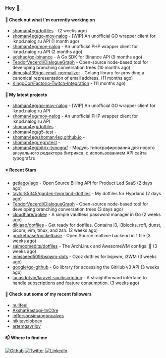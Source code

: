 ### Hey 👋

#### 👷 Check out what I'm currently working on

- [shoman4eg/dotfiles](https://github.com/shoman4eg/dotfiles) -  (2 weeks ago)
- [shoman4eg/go-moy-nalog](https://github.com/shoman4eg/go-moy-nalog) - [WIP] An unofficial GO wrapper client for lknpd.nalog.ru API  (1 month ago)
- [shoman4eg/moy-nalog](https://github.com/shoman4eg/moy-nalog) - An unofficial PHP wrapper client for lknpd.nalog.ru API (2 months ago)
- [adshao/go-binance](https://github.com/adshao/go-binance) - A Go SDK for Binance API (9 months ago)
- [TeodorVecerdi/DialogueGraph](https://github.com/TeodorVecerdi/DialogueGraph) - Open-source node-based tool for developing branching conversation trees (10 months ago)
- [dimuska139/go-email-normalizer](https://github.com/dimuska139/go-email-normalizer) - Golang library for providing a canonical representation of email address. (11 months ago)
- [KingoCor/Factorio-Twitch-Integration](https://github.com/KingoCor/Factorio-Twitch-Integration) -  (11 months ago)

#### 🌱 My latest projects

- [shoman4eg/go-moy-nalog](https://github.com/shoman4eg/go-moy-nalog) - [WIP] An unofficial GO wrapper client for lknpd.nalog.ru API 
- [shoman4eg/moy-nalog](https://github.com/shoman4eg/moy-nalog) - An unofficial PHP wrapper client for lknpd.nalog.ru API
- [shoman4eg/dotfiles](https://github.com/shoman4eg/dotfiles) - 
- [shoman4eg/g5-test](https://github.com/shoman4eg/g5-test) - 
- [shoman4eg/shoman4eg.github.io](https://github.com/shoman4eg/shoman4eg.github.io) - 
- [shoman4eg/regrutest](https://github.com/shoman4eg/regrutest) - 
- [shoman4eg/bitrix-typograf](https://github.com/shoman4eg/bitrix-typograf) - Модуль типографирования для нового визуального редактора битрикса, с использованием API сайта typograf.ru

#### ⭐ Recent Stars

- [getlago/lago](https://github.com/getlago/lago) - Open Source Billing API for Product Led SaaS (2 days ago)
- [taylor85345/garden-hyprland-dotfiles](https://github.com/taylor85345/garden-hyprland-dotfiles) - My dotfiles for Hyprland (2 days ago)
- [TeodorVecerdi/DialogueGraph](https://github.com/TeodorVecerdi/DialogueGraph) - Open-source node-based tool for developing branching conversation trees (3 days ago)
- [cloudflare/gokey](https://github.com/cloudflare/gokey) - A simple vaultless password manager in Go (2 weeks ago)
- [dikiaap/dotfiles](https://github.com/dikiaap/dotfiles) - Get ready for dotfiles. Contains i3, i3blocks, rofi, dunst, picom, vim, tmux, and zsh. (2 weeks ago)
- [pocketbase/pocketbase](https://github.com/pocketbase/pocketbase) - Open Source realtime backend in 1 file (3 weeks ago)
- [saimoomedits/dotfiles](https://github.com/saimoomedits/dotfiles) - The ArchLinux and AwesomeWM configs. 📂 (3 weeks ago)
- [mmsaeed509/bspwm-dots](https://github.com/mmsaeed509/bspwm-dots) - Ozoz dotfiles for bspwm, i3WM (3 weeks ago)
- [google/go-github](https://github.com/google/go-github) - Go library for accessing the GitHub v3 API (3 weeks ago)
- [lucasdotvin/laravel-soulbscription](https://github.com/lucasdotvin/laravel-soulbscription) - A straightforward interface to handle subscriptions and feature consumption. (3 weeks ago)

#### 👯 Check out some of my recent followers

- [nullfeel](https://github.com/nullfeel)
- [AkshatRastogi-1nC0re](https://github.com/AkshatRastogi-1nC0re)
- [jeffersonsimaogoncalves](https://github.com/jeffersonsimaogoncalves)
- [nikitavoloboev](https://github.com/nikitavoloboev)
- [artemgavrilov](https://github.com/artemgavrilov)


#### 📫 Where to find me
<p>
<a href="https://github.com/shoman4eg" target="_blank"><img alt="Github" src="https://img.shields.io/badge/GitHub-%2312100E.svg?&style=for-the-badge&logo=Github&logoColor=white" /></a>
<a href="https://twitter.com/shoman4eg" target="_blank"><img alt="Twitter" src="https://img.shields.io/badge/twitter-%231DA1F2.svg?&style=for-the-badge&logo=twitter&logoColor=white" /></a>
<a href="https://www.linkedin.com/in/artemdubinin/" target="_blank"><img alt="LinkedIn" src="https://img.shields.io/badge/linkedin-%230077B5.svg?&style=for-the-badge&logo=linkedin&logoColor=white" /></a>
</p>
